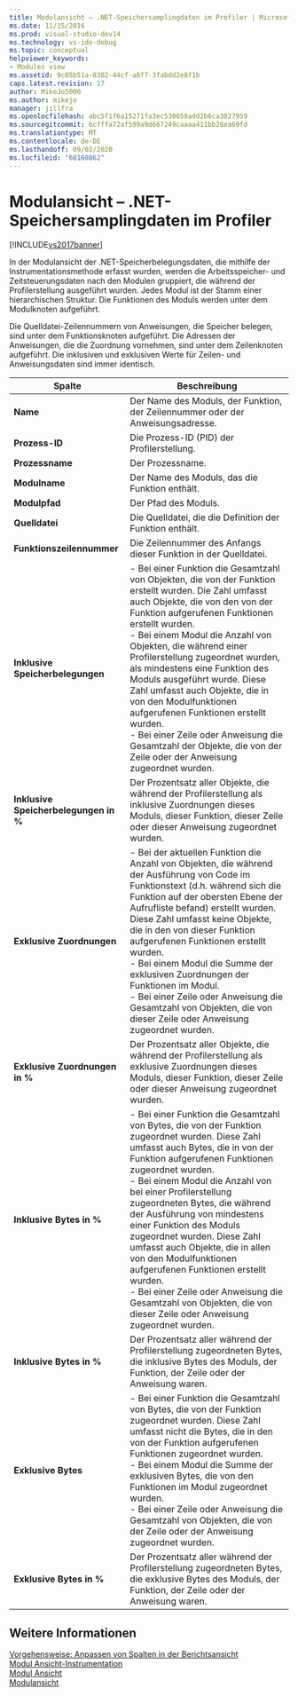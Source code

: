 ```yaml
---
title: Modulansicht – .NET-Speichersamplingdaten im Profiler | Microsoft-Dokumentation
ms.date: 11/15/2016
ms.prod: visual-studio-dev14
ms.technology: vs-ide-debug
ms.topic: conceptual
helpviewer_keywords:
- Modules view
ms.assetid: 9c05b51a-8382-44cf-a8f7-3fabdd2e8f1b
caps.latest.revision: 17
author: MikeJo5000
ms.author: mikejo
manager: jillfra
ms.openlocfilehash: abc5f1f6a15271fa3ec530658add2b6ca3027959
ms.sourcegitcommit: 6cfffa72af599a9d667249caaaa411bb28ea69fd
ms.translationtype: MT
ms.contentlocale: de-DE
ms.lasthandoff: 09/02/2020
ms.locfileid: "68160862"
---
```

# <a name="modules-view---net-memory-sampling-data"></a>Modulansicht – .NET-Speichersamplingdaten im Profiler
[!INCLUDE[vs2017banner](../includes/vs2017banner.md)]

In der Modulansicht der .NET-Speicherbelegungsdaten, die mithilfe der Instrumentationsmethode erfasst wurden, werden die Arbeitsspeicher- und Zeitsteuerungsdaten nach den Modulen gruppiert, die während der Profilerstellung ausgeführt wurden. Jedes Modul ist der Stamm einer hierarchischen Struktur. Die Funktionen des Moduls werden unter dem Modulknoten aufgeführt.  
  
 Die Quelldatei-Zeilennummern von Anweisungen, die Speicher belegen, sind unter dem Funktionsknoten aufgeführt. Die Adressen der Anweisungen, die die Zuordnung vornehmen, sind unter dem Zeilenknoten aufgeführt. Die inklusiven und exklusiven Werte für Zeilen- und Anweisungsdaten sind immer identisch.  
  
|Spalte|Beschreibung|  
|------------|-----------------|  
|**Name**|Der Name des Moduls, der Funktion, der Zeilennummer oder der Anweisungsadresse.|  
|**Prozess-ID**|Die Prozess-ID (PID) der Profilerstellung.|  
|**Prozessname**|Der Prozessname.|  
|**Modulname**|Der Name des Moduls, das die Funktion enthält.|  
|**Modulpfad**|Der Pfad des Moduls.|  
|**Quelldatei**|Die Quelldatei, die die Definition der Funktion enthält.|  
|**Funktionszeilennummer**|Die Zeilennummer des Anfangs dieser Funktion in der Quelldatei.|  
|**Inklusive Speicherbelegungen**|- Bei einer Funktion die Gesamtzahl von Objekten, die von der Funktion erstellt wurden. Die Zahl umfasst auch Objekte, die von den von der Funktion aufgerufenen Funktionen erstellt wurden.<br />- Bei einem Modul die Anzahl von Objekten, die während einer Profilerstellung zugeordnet wurden, als mindestens eine Funktion des Moduls ausgeführt wurde. Diese Zahl umfasst auch Objekte, die in von den Modulfunktionen aufgerufenen Funktionen erstellt wurden.<br />- Bei einer Zeile oder Anweisung die Gesamtzahl der Objekte, die von der Zeile oder der Anweisung zugeordnet wurden.|  
|**Inklusive Speicherbelegungen in %**|Der Prozentsatz aller Objekte, die während der Profilerstellung als inklusive Zuordnungen dieses Moduls, dieser Funktion, dieser Zeile oder dieser Anweisung zugeordnet wurden.|  
|**Exklusive Zuordnungen**|- Bei der aktuellen Funktion die Anzahl von Objekten, die während der Ausführung von Code im Funktionstext (d.h. während sich die Funktion auf der obersten Ebene der Aufrufliste befand) erstellt wurden. Diese Zahl umfasst keine Objekte, die in den von dieser Funktion aufgerufenen Funktionen erstellt wurden.<br />- Bei einem Modul die Summe der exklusiven Zuordnungen der Funktionen im Modul.<br />- Bei einer Zeile oder Anweisung die Gesamtzahl von Objekten, die von dieser Zeile oder Anweisung zugeordnet wurden.|  
|**Exklusive Zuordnungen in %**|Der Prozentsatz aller Objekte, die während der Profilerstellung als exklusive Zuordnungen dieses Moduls, dieser Funktion, dieser Zeile oder dieser Anweisung zugeordnet wurden.|  
|**Inklusive Bytes in %**|- Bei einer Funktion die Gesamtzahl von Bytes, die von der Funktion zugeordnet wurden. Diese Zahl umfasst auch Bytes, die in von der Funktion aufgerufenen Funktionen zugeordnet wurden.<br />- Bei einem Modul die Anzahl von bei einer Profilerstellung zugeordneten Bytes, die während der Ausführung von mindestens einer Funktion des Moduls zugeordnet wurden. Diese Zahl umfasst auch Objekte, die in allen von den Modulfunktionen aufgerufenen Funktionen erstellt wurden.<br />- Bei einer Zeile oder Anweisung die Gesamtzahl von Objekten, die von dieser Zeile oder Anweisung zugeordnet wurden.|  
|**Inklusive Bytes in %**|Der Prozentsatz aller während der Profilerstellung zugeordneten Bytes, die inklusive Bytes des Moduls, der Funktion, der Zeile oder der Anweisung waren.|  
|**Exklusive Bytes**|- Bei einer Funktion die Gesamtzahl von Bytes, die von der Funktion zugeordnet wurden. Diese Zahl umfasst nicht die Bytes, die in den von der Funktion aufgerufenen Funktionen zugeordnet wurden.<br />- Bei einem Modul die Summe der exklusiven Bytes, die von den Funktionen im Modul zugeordnet wurden.<br />- Bei einer Zeile oder Anweisung die Gesamtzahl von Objekten, die von der Zeile oder der Anweisung zugeordnet wurden.|  
|**Exklusive Bytes in %**|Der Prozentsatz aller während der Profilerstellung zugeordneten Bytes, die exklusive Bytes des Moduls, der Funktion, der Zeile oder der Anweisung waren.|  
  
## <a name="see-also"></a>Weitere Informationen  
 [Vorgehensweise: Anpassen von Spalten in der Berichtsansicht](../profiling/how-to-customize-report-view-columns.md)   
 [Modul Ansicht-Instrumentation](../profiling/modules-view-dotnet-memory-instrumentation-data.md)   
 [Modul Ansicht](../profiling/modules-view-sampling-data.md)   
 [Modulansicht](../profiling/modules-view-instrumentation-data.md)
